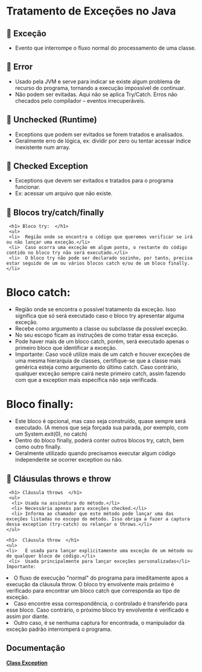 <h1> Tratamento de Exceções no Java </h1>

<h2> 🔸 Exceção </h2>
<ul> 
  <li> Evento que interrompe o fluxo normal do processamento de uma classe. </li>
</ul>

<h2> 🔸 Error </h2>
<ul> 
  <li> Usado pela JVM e serve para indicar se existe algum problema de recurso do programa, tornando a execução impossível de continuar. </li>
  <li> Não podem ser evitadas. Aqui não se aplica Try/Catch. Erros não checados pelo compilador – eventos irrecuperáveis. </li>
</ul>

<h2> 🔸 Unchecked (Runtime) </h2>
<ul> 
  <li> Exceptions que podem ser evitados se forem tratados e analisados. </li>
  <li> Geralmente erro de lógica, ex: dividir por zero ou tentar acessar índice inexistente num array. </li>
</ul>

<h2> 🔸  Checked Exception </h2>
<ul> 
  <li> Exceptions que devem ser evitados e tratados para o programa funcionar. </li>
  <li> Ex: acessar um arquivo que não existe. </li>
</ul>


<h2>  🔸 Blocos try/catch/finally </h2>

     <h1> Bloco try:  </h1>
     <ul> 
     <li>  Região onde se encontra o código que queremos verificar se irá ou não lançar uma exceção.</li>
     <li>  Caso ocorra uma exceção em algum ponto, o restante do código contido no bloco try não será executado.</li>
     <li>  O bloco try não pode ser declarado sozinho, por tanto, precisa estar seguido de um ou vários blocos catch e/ou de um bloco finally.</li>
</ul> 
    <h1> Bloco catch:  </h1>
  <ul> 
     <li>  Região onde se encontra o possível tratamento da exceção. Isso significa que só será executado caso o bloco try apresentar alguma exceção.
   <li>    Recebe como argumento a classe ou subclasse da possível exceção.</li>
     <li>  No seu escopo ficam as instruções de como tratar essa exceção.</li>
     <li>  Pode haver mais de um bloco catch, porém, será executado apenas o primeiro bloco que identificar a exceção.</li>
     <li>  Importante: Caso você utilize mais de um catch e houver exceções de uma mesma hierarquia de classes, certifique-se que a classe mais genérica esteja como argumento do último catch. Caso contrário, qualquer exceção sempre cairá neste primeiro catch, assim fazendo com que a exception mais específica não seja verificada.</li>
</ul> 
     <h1> Bloco finally:  </h1>
     <ul> 
      <li> Este bloco é opcional, mas caso seja construído, quase sempre será executado. (A menos que seja forçada sua parada, por exemplo, com um System.exit(0), no catch)</li>
      <li> Dentro do bloco finally, poderá conter outros blocos try, catch, bem como outro finally.</li>
     <li>  Geralmente utilizado quando precisamos executar algum código independente se ocorrer exception ou não. </li>
  </ul> 

<h2> 🔸 Cláusulas throws e throw </h2>

     <h1> Cláusula throws  </h1>
     <ul> 
      <li> Usada na assinatura do método.</li>
      <li> Necessária apenas para exceções checked.</li>
      <li> Informa ao chamador que este método pode lançar uma das exceções listadas no escopo do método. Isso obriga a fazer a captura dessa exception (try-catch) ou relançar o throws.</li>
    </ul> 

    <h1>  Cláusula throw  </h1>
    <ul> 
    <li>   É usada para lançar explicitamente uma exceção de um método ou de qualquer bloco de código.</li>
     <li>  Usada principalmente para lançar exceções personalizadas</li>
    Importante:
   <li>    O fluxo de execução "normal" do programa para imeditamente apos a execução da cláusula throw. O bloco try envolvente mais próximo é verificado para encontrar um bloco catch que corresponda ao tipo de exceção.</li>
     <li>  Caso encontre essa correspondência, o controlado é transferido para esse bloco. Caso contrário, o próximo bloco try envolvente é verificado e assim por diante.</li>
     <li>  Outro caso, é se nenhuma captura for encontrada, o manipulador da exceção padrão interromperá o programa.  </li>
    </ul> 
    
   
<h2> Documentação </h2>
<strong> <a href="https://docs.oracle.com/javase/7/docs/api/java/lang/Exception.html"> Class Exception </a></strong>
